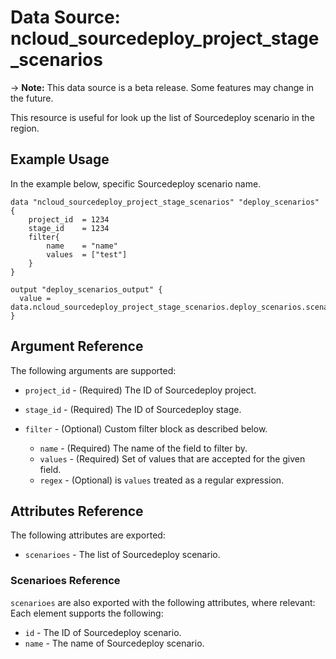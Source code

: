 # Data Source: ncloud_sourcedeploy_project_stage_scenarios

-> **Note:** This data source is a beta release. Some features may change in the future.

This resource is useful for look up the list of Sourcedeploy scenario in the region.

## Example Usage

In the example below, specific Sourcedeploy scenario name.

```hcl
data "ncloud_sourcedeploy_project_stage_scenarios" "deploy_scenarios" {
    project_id  = 1234
    stage_id    = 1234
    filter{
        name    = "name"
        values  = ["test"]
    }
}

output "deploy_scenarios_output" {
  value = data.ncloud_sourcedeploy_project_stage_scenarios.deploy_scenarios.scenarios
}
```

## Argument Reference

The following arguments are supported:

* `project_id` - (Required) The ID of Sourcedeploy project.
* `stage_id` - (Required) The ID of Sourcedeploy stage.

* `filter` - (Optional) Custom filter block as described below.
    * `name` - (Required) The name of the field to filter by.
    * `values` - (Required) Set of values that are accepted for the given field.
    * `regex` - (Optional) is `values` treated as a regular expression.


## Attributes Reference

The following attributes are exported:

* `scenarioes` - The list of Sourcedeploy scenario.

### Scenarioes Reference

`scenarioes` are also exported with the following attributes, where relevant: Each element supports the following:

* `id` - The ID of Sourcedeploy scenario.
* `name` - The name of Sourcedeploy scenario.
